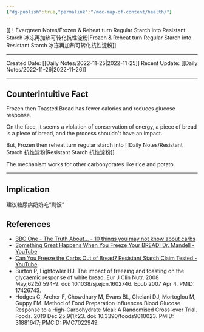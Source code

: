 ```yaml
---
{"dg-publish":true,"permalink":"/moc-map-of-content/health/"}
---
```



[[！Evergreen Notes/Frozen & Reheat turn Regular Starch into Resistant Starch 冰冻再加热可转化抗性淀粉\|Frozen & Reheat turn Regular Starch into Resistant Starch 冰冻再加热可转化抗性淀粉]] 

---


<div class="transclusion internal-embed is-loaded"><div class="markdown-embed">



Created Date: [[Daily Notes/2022-11-25\|2022-11-25]]
Recent Update: [[Daily Notes/2022-11-26\|2022-11-26]]

---
## Counterintuitive Fact
Frozen then Toasted Bread has fewer calories and reduces glucose response. 

On the face, it seems a violation of conservation of energy, a piece of bread is a piece of bread, and the process shouldn't have an impact.

But, Frozen then reheat turn regular starch into [[Daily Notes/Resistant Starch 抗性淀粉\|Resistant Starch 抗性淀粉]]

The mechanism works for other carbohydrates like rice and potato. 


---
## Implication
建议糖尿病奶奶吃“剩饭”





## References
- [BBC One - The Truth About... - 10 things you may not know about carbs](https://www.bbc.co.uk/programmes/articles/4DfZMpv7BYJ3kGXdHxdxkKp/10-things-you-may-not-know-about-carbs)
- [Something Great Happens When You Freeze Your BREAD! Dr. Mandell - YouTube](https://www.youtube.com/watch?v=HYZO-AktTeg)
- [Can You Freeze the Carbs Out of Bread? Resistant Starch Claim Tested - YouTube](https://www.youtube.com/watch?v=WiAveM9dBUs)
- Burton P, Lightowler HJ. The impact of freezing and toasting on the glycaemic response of white bread. Eur J Clin Nutr. 2008 May;62(5):594-9. doi: 10.1038/sj.ejcn.1602746. Epub 2007 Apr 4. PMID: 17426743.
- Hodges C, Archer F, Chowdhury M, Evans BL, Ghelani DJ, Mortoglou M, Guppy FM. Method of Food Preparation Influences Blood Glucose Response to a High-Carbohydrate Meal: A Randomised Cross-over Trial. Foods. 2019 Dec 25;9(1):23. doi: 10.3390/foods9010023. PMID: 31881647; PMCID: PMC7022949.


</div></div>
